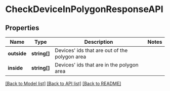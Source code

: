 # CheckDeviceInPolygonResponseAPI

## Properties
Name | Type | Description | Notes
------------ | ------------- | ------------- | -------------
**outside** | **string[]** | Devices&#x27; ids that are out of the polygon area | 
**inside** | **string[]** | Devices&#x27; ids that are in the polygon area | 

[[Back to Model list]](../../README.md#documentation-for-models) [[Back to API list]](../../README.md#documentation-for-api-endpoints) [[Back to README]](../../README.md)

